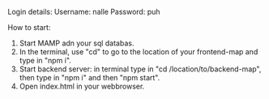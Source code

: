 Login details:
    Username: nalle
    Password: puh



How to start:
1. Start MAMP adn your sql databas.
2. In the terminal, use "cd" to go to the location of your frontend-map and type in "npm i".
3. Start backend server: in terminal type in "cd /location/to/backend-map", then type in "npm i" and then "npm start".
4. Open index.html in your webbrowser.

